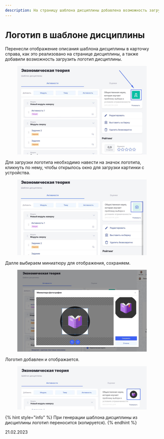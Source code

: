 ```yaml
---
description: На страницу шаблона дисциплины добавлена возможность загружать логотип
---
```


# Логотип в шаблоне дисциплины

Перенесли отображение описания шаблона дисциплины в карточку справа, как это реализовано на странице дисциплины, а также добавили возможность загрузить логотип дисциплины.

<figure><img src="../../.gitbook/assets/image (431).png" alt=""><figcaption></figcaption></figure>

Для загрузки логотипа необходимо навести на значок логотипа, кликнуть по нему, чтобы открылось окно для загрузки картинки с устройства.

<figure><img src="../../.gitbook/assets/image (685).png" alt=""><figcaption></figcaption></figure>

Далле выбираем миниатюру для отображения, сохраняем.&#x20;

<figure><img src="../../.gitbook/assets/image (349).png" alt=""><figcaption></figcaption></figure>

Логотип добавлен и отображается.

<figure><img src="../../.gitbook/assets/image (558).png" alt=""><figcaption></figcaption></figure>

{% hint style="info" %}
При генерации шаблона дисциплины из дисциплины логотип переносится (копируется).
{% endhint %}

21.02.2023
